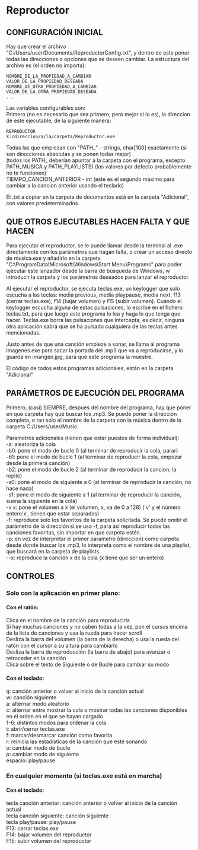 # Reproductor
## CONFIGURACIÓN INICIAL

Hay que crear el archivo "C:/Users/user/Documents/ReproductorConfig.txt", y dentro de este poner todas las direcciones o opciones
que se deseen cambiar. La estructura del archivo es (el orden no importa):
```
NOMBRE_DE_LA_PROPIEDAD_A_CAMBIAR
VALOR_DE_LA_PROPIEDAD_DESEADA
NOMBRE_DE_OTRA_PROPIEDAD_A_CAMBIAR
VALOR_DE_LA_OTRA_PROPIEDAD_DESEADA
...
```
Las variables configurables son: \
    Primero (no es necesario que sea primero, pero mejor si lo es), la direccion de este ejecutable, de la siguiente manera:
```
REPRODUCTOR
X:/direccion/a/la/carpeta/Reproductor.exe
```
Todas las que empiezan con "PATH_" - strings, char[100] exactamente (si son direcciones absolutas y se ponen todas mejor) \
    (todos los PATH_ deberían apuntar a la carpeta con el programa, excepto PATH_MUSICA y PATH_PLAYLISTS) (los valores
        por defecto probablemente no te funcionen) \
TIEMPO_CANCION_ANTERIOR - int (este es el segundo máximo para cambiar a la cancion anterior usando el teclado)

El .txt a copiar en la carpeta de documentos está en la carpeta "Adicional", con valores predeterminados.


## QUE OTROS EJECUTABLES HACEN FALTA Y QUE HACEN

Para ejecutar el reproductor, se le puede llamar desde la terminal al .exe directamente con los parámetros que hagan falta,
o crear un acceso directo de musica.exe y añadirlo en la carpeta "C:\ProgramData\Microsoft\Windows\Start Menu\Programs" 
para poder ejecutar este lanzador desde la barra de búsqueda de Windows, w introducir la carpeta y los parámetros deseados para lanzar el reproductor.

Al ejecutar el reproductor, se ejecuta teclas.exe, un keylogger que solo escucha a las teclas: 
media previous, media playpause, media next, f13 (cerrar teclas.exe), f14 (bajar volumen) y f15 (subir volumen). Cuando el 
keylogger escucha alguna de estas pulsaciones, lo escribe en el fichero teclas.txt, para que luego este programa lo lea
y haga lo que tenga que hacer. Teclas.exe borra las pulsaciones que intercepta, es decir, ninguna otra aplicación sabrá
que se ha pulsado cualquiera de las teclas antes mencionadas.

Justo antes de que una canción empieze a sonar, se llama al programa imagenes.exe para sacar la portada del .mp3 que va 
a reproducirse, y lo guarda en imangen.jpg, para que este programa la muestre.

El código de todos estos programas adicionales, están en la carpeta "Adicional"


## PARÁMETROS DE EJECUCIÓN DEL PROGRAMA

Primero, (casi) SIEMPRE, despues del nombre del programa, hay que poner en que carpeta hay que buscar los .mp3. Se puede poner
    la dirección completa, o tan solo el nombre de la carpeta con la música dentro de la carpeta C:/Users/user/Music

Parametros adicionales (tienen que estar puestos de forma individual):\
    -a: aleatoriza la cola\
    -b0: pone el modo de bucle 0 (al terminar de reproducir la cola, parar)\
    -b1: pone el modo de bucle 1 (al terminar de reproducir la cola, empezar desde la primera canción)\
    -b2: pone el modo de bucle 2 (al terminar de reproducir la cancion, la repite)\
    -s0: pone el modo de siguiente a 0 (al terminar de reproducir la canción, no hace nada)\
    -s1: pone el modo de siguiente a 1 (al terminar de reproducir la canción, suena la siguiente en la cola)\
    -v x: pone el volumen a x (el volumen, x, va de 0 a 128) ('v' y el número entero'x', tienen que estar separados)\
    -f: reproduce solo los favoritos de la carpeta solicitada. Se puede omitir el parámetro de la dirección si se usa -f,
        para así reproducir todas las canciones favoritas, sin importar en que carpeta estén.\
    -p: en vez de interpretar el primer parametro (direccion) como carpeta desde donde buscar los .mp3, lo interpreta como
        el nombre de una playlist, que buscará en la carpeta de playlists.\
    --x: reproduce la canción x de la cola (x tiene que ser un entero)

## CONTROLES
### Solo con la aplicación en primer plano:
#### Con el ratón:
Clica en el nombre de la canción para reproducirla \
Si hay muchas canciones y no caben todas a la vez, pon el cursos encima de la lista de canciones y usa la rueda para hacer scroll \
Desliza la barra del volumen (la barra de la derecha) o usa la rueda del ratón con el cursor a su altura para cambiarlo \
Desliza la barra de reproducción (la barra de abajo) para avanzar o retroceder en la canción \
Clica sobre el texto de Siguiente o de Bucle para cambiar su modo 
#### Con el teclado:
q: canción anterior o volver al inicio de la canción actual \
w: canción siguiente \
a: alternar modo aleatorio \
c: alternar entre mostrar la cola o mostrar todas las canciones disponibles en el orden en el que se hayan cargado \
1-6: distintos modos para ordenar la cola \
t: abrir/cerrar teclas.exe \
f: marcar/desmarcar canción como favorita \
r: reinicia las estadísticas de la canción que esté sonando \
o: cambiar modo de bucle \
p: cambiar modo de siguiente \
espacio: play/pause
### En cualquier momento (si teclas.exe está en marcha)
#### Con el teclado:
tecla canción anterior: canción anterior o volver al inicio de la canción actual \
tecla canción siguiente: canción siguiente \
tecla play/pause: play/pause \
F13: cerrar teclas.exe \
F14: bajar volumen del reproductor \
F15: subir volumen del reproductor
